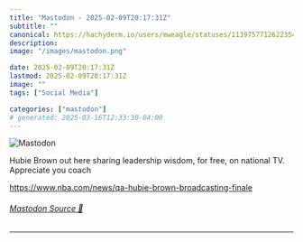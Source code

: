 ```yaml
---
title: "Mastodon - 2025-02-09T20:17:31Z"
subtitle: ""
canonical: https://hachyderm.io/users/mweagle/statuses/113975771262235497
description:
image: "/images/mastodon.png"

date: 2025-02-09T20:17:31Z
lastmod: 2025-02-09T20:17:31Z
image: ""
tags: ["Social Media"]

categories: ["mastodon"]
# generated: 2025-03-16T12:33:30-04:00
---
```

![Mastodon](/images/mastodon.png)

<p>Hubie Brown out here sharing leadership wisdom, for free, on national TV. Appreciate you coach </p><p><a href="https://www.nba.com/news/qa-hubie-brown-broadcasting-finale" target="_blank" rel="nofollow noopener noreferrer" translate="no"><span class="invisible">https://www.</span><span class="ellipsis">nba.com/news/qa-hubie-brown-br</span><span class="invisible">oadcasting-finale</span></a></p>


###### [Mastodon Source 🐘](https://hachyderm.io/@mweagle/113975771262235497)

___
